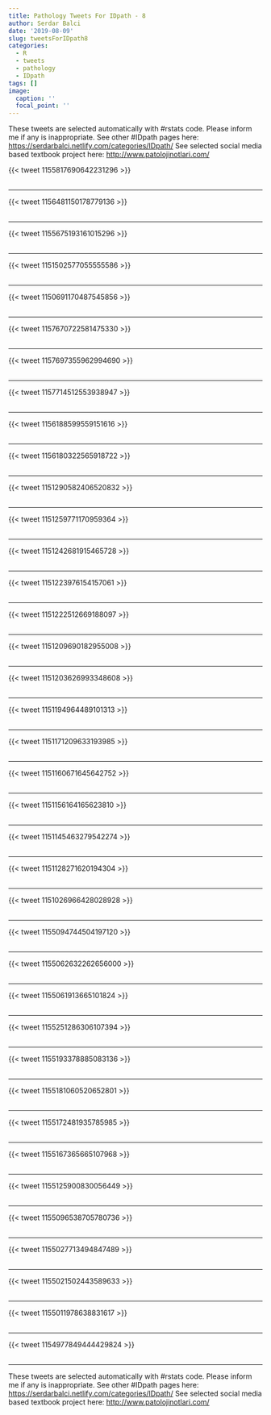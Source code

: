 ```yaml
---
title: Pathology Tweets For IDpath - 8
author: Serdar Balci
date: '2019-08-09'
slug: tweetsForIDpath8
categories:
  - R
  - tweets
  - pathology
  - IDpath
tags: []
image:
  caption: ''
  focal_point: ''
---
```



These tweets are selected automatically with #rstats code. Please inform me if any is inappropriate.
See other #IDpath pages here: https://serdarbalci.netlify.com/categories/IDpath/ 
See selected social media based textbook project here: http://www.patolojinotlari.com/

{{< tweet 1155817690642231296 >}}
<br>
<br>
<hr>
{{< tweet 1156481150178779136 >}}
<br>
<br>
<hr>
{{< tweet 1155675193161015296 >}}
<br>
<br>
<hr>
{{< tweet 1151502577055555586 >}}
<br>
<br>
<hr>
{{< tweet 1150691170487545856 >}}
<br>
<br>
<hr>
{{< tweet 1157670722581475330 >}}
<br>
<br>
<hr>
{{< tweet 1157697355962994690 >}}
<br>
<br>
<hr>
{{< tweet 1157714512553938947 >}}
<br>
<br>
<hr>
{{< tweet 1156188599559151616 >}}
<br>
<br>
<hr>
{{< tweet 1156180322565918722 >}}
<br>
<br>
<hr>
{{< tweet 1151290582406520832 >}}
<br>
<br>
<hr>
{{< tweet 1151259771170959364 >}}
<br>
<br>
<hr>
{{< tweet 1151242681915465728 >}}
<br>
<br>
<hr>
{{< tweet 1151223976154157061 >}}
<br>
<br>
<hr>
{{< tweet 1151222512669188097 >}}
<br>
<br>
<hr>
{{< tweet 1151209690182955008 >}}
<br>
<br>
<hr>
{{< tweet 1151203626993348608 >}}
<br>
<br>
<hr>
{{< tweet 1151194964489101313 >}}
<br>
<br>
<hr>
{{< tweet 1151171209633193985 >}}
<br>
<br>
<hr>
{{< tweet 1151160671645642752 >}}
<br>
<br>
<hr>
{{< tweet 1151156164165623810 >}}
<br>
<br>
<hr>
{{< tweet 1151145463279542274 >}}
<br>
<br>
<hr>
{{< tweet 1151128271620194304 >}}
<br>
<br>
<hr>
{{< tweet 1151026966428028928 >}}
<br>
<br>
<hr>
{{< tweet 1155094744504197120 >}}
<br>
<br>
<hr>
{{< tweet 1155062632262656000 >}}
<br>
<br>
<hr>
{{< tweet 1155061913665101824 >}}
<br>
<br>
<hr>
{{< tweet 1155251286306107394 >}}
<br>
<br>
<hr>
{{< tweet 1155193378885083136 >}}
<br>
<br>
<hr>
{{< tweet 1155181060520652801 >}}
<br>
<br>
<hr>
{{< tweet 1155172481935785985 >}}
<br>
<br>
<hr>
{{< tweet 1155167365665107968 >}}
<br>
<br>
<hr>
{{< tweet 1155125900830056449 >}}
<br>
<br>
<hr>
{{< tweet 1155096538705780736 >}}
<br>
<br>
<hr>
{{< tweet 1155027713494847489 >}}
<br>
<br>
<hr>
{{< tweet 1155021502443589633 >}}
<br>
<br>
<hr>
{{< tweet 1155011978638831617 >}}
<br>
<br>
<hr>
{{< tweet 1154977849444429824 >}}
<br>
<br>
<hr>


These tweets are selected automatically with #rstats code. Please inform me if any is inappropriate.
See other #IDpath pages here: https://serdarbalci.netlify.com/categories/IDpath/ 
See selected social media based textbook project here: http://www.patolojinotlari.com/
